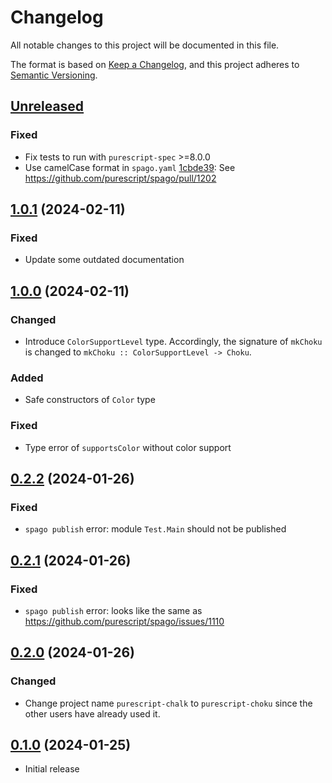 # Changelog

All notable changes to this project will be documented in this file.

The format is based on [Keep a Changelog][1],
and this project adheres to [Semantic Versioning][2].

[1]: https://keepachangelog.com/en/1.0.0/
[2]: https://semver.org/spec/v2.0.0.html

## [Unreleased]

### Fixed

- Fix tests to run with `purescript-spec` >=8.0.0
- Use camelCase format in `spago.yaml` [1cbde39]:
  See https://github.com/purescript/spago/pull/1202

[1cbde39]: https://github.com/m15a/purescript-choku/commit/1cbde39

## [1.0.1] (2024-02-11)

### Fixed

- Update some outdated documentation

## [1.0.0] (2024-02-11)

### Changed

- Introduce `ColorSupportLevel` type.
  Accordingly, the signature of `mkChoku` is changed to
  `mkChoku :: ColorSupportLevel -> Choku`.

### Added

- Safe constructors of `Color` type

### Fixed

- Type error of `supportsColor` without color support
  
## [0.2.2] (2024-01-26)

### Fixed

- `spago publish` error: module `Test.Main` should not be published

## [0.2.1] (2024-01-26)

### Fixed

- `spago publish` error: looks like the same as
  https://github.com/purescript/spago/issues/1110


## [0.2.0] (2024-01-26)

### Changed

- Change project name `purescript-chalk` to `purescript-choku`
  since the other users have already used it.

## [0.1.0] (2024-01-25)

- Initial release

[Unreleased]: https://github.com/m15a/purescript-choku/tree/main
[1.0.1]: https://github.com/m15a/purescript-choku/releases/tag/v1.0.1
[1.0.0]: https://github.com/m15a/purescript-choku/releases/tag/v1.0.0
[0.2.2]: https://github.com/m15a/purescript-choku/releases/tag/v0.2.2
[0.2.1]: https://github.com/m15a/purescript-choku/tree/v0.2.1
[0.2.0]: https://github.com/m15a/purescript-choku/tree/v0.2.0
[0.1.0]: https://github.com/m15a/purescript-choku/tree/v0.1.0

<!-- vim: set tw=72 spell: -->
